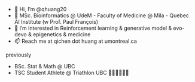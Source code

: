 <!--
**qhuang20/qhuang20** is a ✨ _special_ ✨ repository because its `README.md` (this file) appears on your GitHub profile.

Here are some ideas to get you started:

- 🔭 I’m currently working on ...
- 🌱 I’m currently learning ...
- 👯 I’m looking to collaborate on ...
- 🤔 I’m looking for help with ...
- 💬 Ask me about ...
- 📫 How to reach me: ...
- 😄 Pronouns: ...
- ⚡ Fun fact: ...
-->




- 👋 Hi, I’m @qhuang20
- 🧬 MSc. Bioinformatics @ UdeM - Faculty of Medicine @ Mila - Quebec AI Institute (w Prof. Paul François)
- 🧡 I’m interested in Reinforcement learning & generative model & evo-devo & epigenetics & medicine 
- 📫 Reach me at qichen dot huang at umontreal.ca 

previously

- BSc. Stat & Math @ UBC
- TSC Student Athlete @ Triathlon UBC 🏊‍♂️🚴‍♂️🏃‍♂️ 







